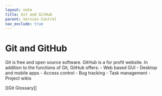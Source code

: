 ```yaml
---
layout: note
title: Git and GitHub
parent: Version Control
nav_exclude: true
---
```


# Git and GitHub

Git is free and open source software. GitHub is a for profit website. In addition to the functions of Git, GitHub offers: - Web based GUI - Desktop and mobile apps - Access control - Bug tracking - Task management - Project wikis

[[Git Glossary]]
